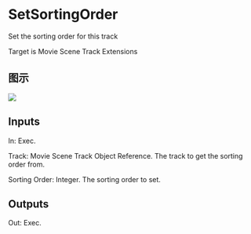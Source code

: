 # SetSortingOrder

Set the sorting order for this track

Target is Movie Scene Track Extensions

## 图示

![]($-20221218-20561097.png)

## Inputs

In: Exec.

Track: Movie Scene Track Object Reference. The track to get the sorting order from.

Sorting Order: Integer. The sorting order to set.  

## Outputs

Out: Exec.

